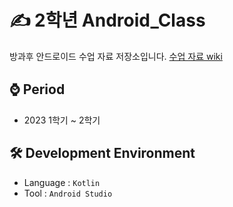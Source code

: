 # ✍ 2학년 Android_Class
방과후 안드로이드 수업 자료 저장소입니다. [수업 자료 wiki](https://github.com/MsEmily1020/Android_Class/wiki/%EC%88%98%EC%97%85-%EB%82%B4%EC%9A%A9-%EB%A7%81%ED%81%AC)

## ⌚ Period
 - 2023 1학기 ~ 2학기

## 🛠 Development Environment
  - Language : `Kotlin`
  - Tool : `Android Studio`
